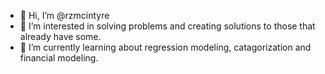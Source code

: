 - 👋 Hi, I’m @rzmcintyre
- 👀 I’m interested in solving problems and creating solutions to those that already have some. 
- 🌱 I’m currently learning about regression modeling, catagorization and financial modeling. 
  

<!---
rzmcintyre/rzmcintyre is a ✨ special ✨ repository because its `README.md` (this file) appears on your GitHub profile.
You can click the Preview link to take a look at your changes.
--->
